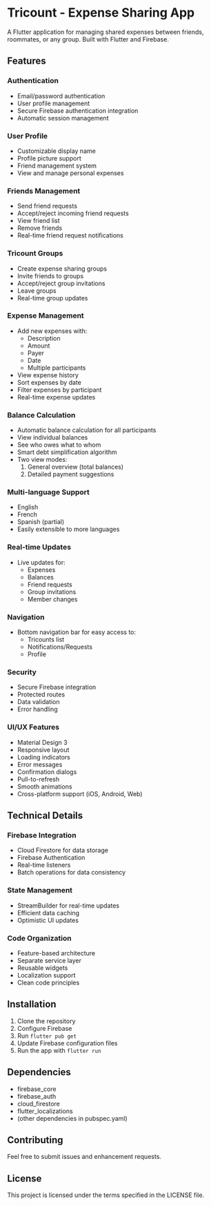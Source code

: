 # Tricount - Expense Sharing App

A Flutter application for managing shared expenses between friends, roommates, or any group. Built with Flutter and Firebase.

## Features

### Authentication
- Email/password authentication
- User profile management
- Secure Firebase authentication integration
- Automatic session management

### User Profile
- Customizable display name
- Profile picture support
- Friend management system
- View and manage personal expenses

### Friends Management
- Send friend requests
- Accept/reject incoming friend requests
- View friend list
- Remove friends
- Real-time friend request notifications

### Tricount Groups
- Create expense sharing groups
- Invite friends to groups
- Accept/reject group invitations
- Leave groups
- Real-time group updates

### Expense Management
- Add new expenses with:
  - Description
  - Amount
  - Payer
  - Date
  - Multiple participants
- View expense history
- Sort expenses by date
- Filter expenses by participant
- Real-time expense updates

### Balance Calculation
- Automatic balance calculation for all participants
- View individual balances
- See who owes what to whom
- Smart debt simplification algorithm
- Two view modes:
  1. General overview (total balances)
  2. Detailed payment suggestions

### Multi-language Support
- English
- French
- Spanish (partial)
- Easily extensible to more languages

### Real-time Updates
- Live updates for:
  - Expenses
  - Balances
  - Friend requests
  - Group invitations
  - Member changes

### Navigation
- Bottom navigation bar for easy access to:
  - Tricounts list
  - Notifications/Requests
  - Profile

### Security
- Secure Firebase integration
- Protected routes
- Data validation
- Error handling

### UI/UX Features
- Material Design 3
- Responsive layout
- Loading indicators
- Error messages
- Confirmation dialogs
- Pull-to-refresh
- Smooth animations
- Cross-platform support (iOS, Android, Web)

## Technical Details

### Firebase Integration
- Cloud Firestore for data storage
- Firebase Authentication
- Real-time listeners
- Batch operations for data consistency

### State Management
- StreamBuilder for real-time updates
- Efficient data caching
- Optimistic UI updates

### Code Organization
- Feature-based architecture
- Separate service layer
- Reusable widgets
- Localization support
- Clean code principles

## Installation

1. Clone the repository
2. Configure Firebase
3. Run `flutter pub get`
4. Update Firebase configuration files
5. Run the app with `flutter run`

## Dependencies
- firebase_core
- firebase_auth
- cloud_firestore
- flutter_localizations
- (other dependencies in pubspec.yaml)

## Contributing
Feel free to submit issues and enhancement requests.

## License
This project is licensed under the terms specified in the LICENSE file.
